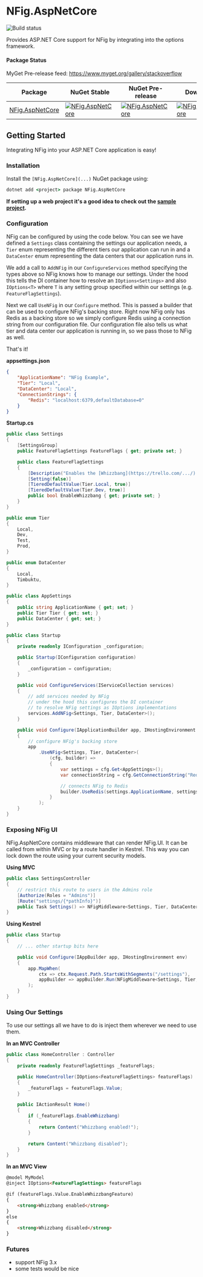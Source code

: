 # NFig.AspNetCore

![Build status](https://github.com/NFig/NFig.AspNetCore/workflows/Build,%20Test%20&%20Package/badge.svg)

Provides ASP.NET Core support for NFig by integrating into the options framework.

#### Package Status

MyGet Pre-release feed: https://www.myget.org/gallery/stackoverflow

| Package | NuGet Stable | NuGet Pre-release | Downloads | MyGet |
| ------- | ------------ | ----------------- | --------- | ----- |
| [NFig.AspNetCore](https://www.nuget.org/packages/NFig.AspNetCore/) | [![NFig.AspNetCore](https://img.shields.io/nuget/v/NFig.AspNetCore.svg)](https://www.nuget.org/packages/NFig.AspNetCore/) | [![NFig.AspNetCore](https://img.shields.io/nuget/vpre/NFig.AspNetCore.svg)](https://www.nuget.org/packages/NFig.AspNetCore/) | [![NFig.AspNetCore](https://img.shields.io/nuget/dt/NFig.AspNetCore.svg)](https://www.nuget.org/packages/NFig.AspNetCore/) | [![NFig.AspNetCore MyGet](https://img.shields.io/myget/stackoverflow/vpre/NFig.AspNetCore.svg)](https://www.myget.org/feed/stackoverflow/package/nuget/NFig.AspNetCore) |

## Getting Started

Integrating NFig into your ASP.NET Core application is easy! 

### Installation

Install the `[NFig.AspNetCore](...)` NuGet package using:

```bat
dotnet add <project> package NFig.AspNetCore
```

**If setting up a web project it's a good idea to check out the [sample project](src/NFig.AspNetCore.Sample).**

### Configuration

NFig can be configured by using the code below. You can see we have defined a `Settings` class containing the settings our application needs, a `Tier` enum representing the different tiers our application can run in and a `DataCenter` enum representing the data centers that our application runs in.

We add a call to `AddNFig` in our `ConfigureServices` method specifying the types above so NFig knows how to manage our settings. Under the hood this tells the DI container how to resolve an `IOptions<Settings>` and also `IOptions<T>` where `T` is any setting group specified within our settings (e.g. `FeatureFlagSettings`).

Next we call `UseNFig` in our `Configure` method. This is passed a builder that can be used to configure NFig's backing store. Right now NFig only has Redis as a backing store so we simply configure Redis using a connection string from our configuration file. Our configuration file also tells us what tier and data center our application is running in, so we pass those to NFig as well.

That's it!

**appsettings.json**

```json
{
    "ApplicationName": "NFig Example",
    "Tier": "Local",
    "DataCenter": "Local",
    "ConnectionStrings": {
        "Redis": "localhost:6379,defaultDatabase=0"
    }
}
```

**Startup.cs**

```c#
public class Settings
{
    [SettingsGroup]
    public FeatureFlagSettings FeatureFlags { get; private set; }

    public class FeatureFlagSettings
    {
        [Description("Enables the [Whizzbang](https://trello.com/.../) feature.")]
        [Setting(false)]
        [TieredDefaultValue(Tier.Local, true)]
        [TieredDefaultValue(Tier.Dev, true)]
        public bool EnableWhizzbang { get; private set; }
    }
}

public enum Tier
{
    Local,
    Dev,
    Test,
    Prod,
}

public enum DataCenter
{
    Local,
    Timbuktu,    
}

public class AppSettings
{
    public string ApplicationName { get; set; }
    public Tier Tier { get; set; }
    public DataCenter { get; set; }
}

public class Startup
{
    private readonly IConfiguration _configuration;

    public Startup(IConfiguration configuration)
    {
        _configuration = configuration;
    }

    public void ConfigureServices(IServiceCollection services)
    {
        // add services needed by NFig
        // under the hood this configures the DI container
        // to resolve NFig settings as IOptions implementations
        services.AddNFig<Settings, Tier, DataCenter>();
    }

    public void Configure(IApplicationBuilder app, IHostingEnvironment env)
    {
        // configure NFig's backing store
        app
            .UseNFig<Settings, Tier, DataCenter>(
                (cfg, builder) =>
                {
                    var settings = cfg.Get<AppSettings>();
                    var connectionString = cfg.GetConnectionString("Redis");

                    // connects NFig to Redis
                    builder.UseRedis(settings.ApplicationName, settings.Tier, settings.DataCenter, connectionString);
                }
            );
    }
}
```

### Exposing NFig UI

NFig.AspNetCore contains middleware that can render NFig.UI. It can be called from within MVC or by a route handler in Kestrel. This way you can lock down the route using your current security models.

**Using MVC**

```c#
public class SettingsController
{
    // restrict this route to users in the Admins role
    [Authorize(Roles = "Admins")]
    [Route("settings/{*pathInfo}")]
    public Task Settings() => NFigMiddleware<Settings, Tier, DataCenter>.HandleRequestAsync(HttpContext);
}
```

**Using Kestrel**

```c#
public class Startup
{
    // ... other startup bits here

    public void Configure(IAppBuilder app, IHostingEnvironment env)
    {
        app.MapWhen(
            ctx => ctx.Request.Path.StartsWithSegments("/settings"),
            appBuilder => appBuilder.Run(NFigMiddleware<Settings, Tier, DataCenter>.HandleRequestAsync)
        );
    }
}
```

### Using Our Settings

To use our settings all we have to do is inject them wherever we need to use them.

**In an MVC Controller**

```c#
public class HomeController : Controller
{
    private readonly FeatureFlagSettings _featureFlags;

    public HomeController(IOptions<FeatureFlagSettings> featureFlags)
    {
        _featureFlags = featureFlags.Value;
    }

    public IActionResult Home()
    {
        if (_featureFlags.EnableWhizzbang)
        {
            return Content("Whizzbang enabled!");
        }

        return Content("Whizzbang disabled");
    }
}
```

**In an MVC View**

```html
@model MyModel
@inject IOptions<FeatureFlagSettings> featureFlags

@if (featureFlags.Value.EnableWhizzbangFeature)
{
    <strong>Whizzbang enabled</strong>
}
else
{
    <strong>Whizzbang disabled</strong>
}

```

### Futures
 - support NFig 3.x
 - some tests would be nice
